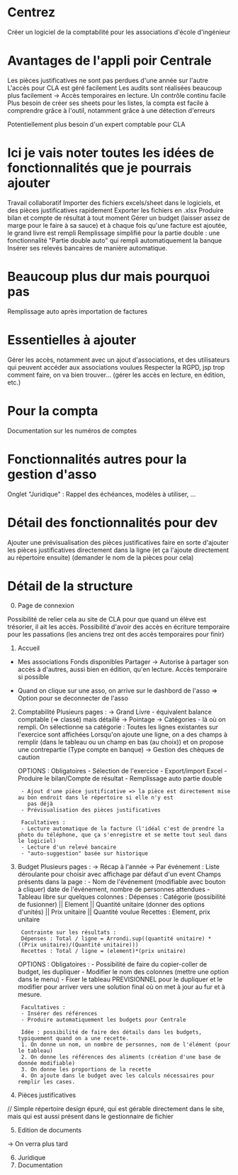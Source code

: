 # Centrez
Créer un logiciel de la comptabilité pour les associations d'école d'ingénieur

# Avantages de l'appli poir Centrale
Les pièces justificatives ne sont pas perdues d'une année sur l'autre
L'accès pour CLA est géré facilement
Les audits sont réalisées beaucoup plus facilement -> Accès temporaires en lecture.
Un contrôle continu facile
Plus besoin de créer ses sheets pour les listes, la compta est facile à comprendre grâce à l'outil, notamment grâce à une détection d'erreurs

Potentiellement plus besoin d'un expert comptable pour CLA


# Ici je vais noter toutes les idées de fonctionnalités que je pourrais ajouter

Travail collaboratif
Importer des fichiers excels/sheet dans le logiciels, et des pièces justificatives rapidement
Exporter les fichiers en .xlsx
Produire bilan et compte de résultat à tout moment
Gérer un budget (laisser assez de marge pour le faire à sa sauce) et à chaque fois qu'une facture est ajoutée, le grand livre est rempli
Remplissage simplifié pour la partie double : une fonctionnalité "Partie double auto" qui rempli automatiquement la banque
Insérer ses relevés bancaires de manière automatique. 

# Beaucoup plus dur mais pourquoi pas

Remplissage auto après importation de factures

# Essentielles à ajouter
Gérer les accès, notamment avec un ajout d'associations, et des utilisateurs qui peuvent accéder aux associations voulues
Respecter la RGPD, jsp trop comment faire, on va bien trouver... (gérer les accès en lecture, en édition, etc.)

# Pour la compta
Documentation sur les numéros de comptes


# Fonctionnalités autres pour la gestion d'asso

Onglet "Juridique" : Rappel des échéances, modèles à utiliser, ...



# Détail des fonctionnalités pour dev
Ajouter une prévisualisation des pièces justificatives
faire en sorte d'ajouter les pièces justificatives directement dans la ligne (et ça l'ajoute directement au répertoire ensuite) (demander le nom de la pièces pour cela)



# Détail de la structure

0. Page de connexion

Possibilité de relier cela au site de CLA pour que quand un élève est trésorier, il ait les accès. 
Possibilité d'avoir des accès en écriture temporaire pour les passations (les anciens trez ont des accès temporaires pour finir)

1. Accueil

- Mes associations
    Fonds disponibles
    Partager -> Autorise à partager son accès à d'autres, aussi bien en édition, qu'en lecture. Accès temporaire si possible

- Quand on clique sur une asso, on arrive sur le dashbord de l'asso => Option pour se deconnecter de l'asso


2. Comptabilité
    Plusieurs pages : 
    -> Grand Livre - équivalent balance comptable (=> classé) mais détaillé
    -> Pointage
    -> Catégories - là où on rempli. On sélectionne sa catégorie :
        Toutes les lignes existantes sur l'exercice sont affichées
        Lorsqu'on ajoute une ligne, on a des champs à remplir (dans le tableau ou un champ en bas (au choix))
        et on propose une contrepartie (Type compte en banque)
    -> Gestion des chèques de caution 

    OPTIONS :
        Obligatoires
        - Sélection de l'exercice
        - Export/import Excel
        - Produire le bilan/Compte de résultat
        - Remplissage auto partie double

        - Ajout d'une pièce justificative => la pièce est directement mise au bon endroit dans le répertoire si elle n'y est
          pas déjà
        - Prévisualisation des pièces justificatives

        Facultatives :
        - Lecture automatique de la facture (l'idéal c'est de prendre la photo du téléphone, que ça s'enregistre et se mette tout seul dans le logiciel)
        - Lecture d'un relevé bancaire
        - "auto-suggestion" basée sur historique


3. Budget
    Plusieurs pages : 
    -> Récap à l'année
    -> Par événement : Liste déroulante pour choisir avec affichage par défaut d'un event
        Champs présents dans la page : 
        - Nom de l'événement (modifiable avec bouton à cliquer) date de l'événement, nombre de personnes attendues
        - Tableau libre sur quelques colonnes : 
        Dépenses : 
        Catégorie (possibilité de fusionner) || Element || Quantité unitaire (donner des options d'unités) || Prix unitaire || Quantité voulue
        Recettes : Element, prix unitaire

        Contrainte sur les résultats : 
        Dépenses : Total / ligne = Arrondi.sup((quantité unitaire) * ((Prix unitaire)/(Quantité unitaire)))
        Recettes : Total / ligne = (element)*(prix unitaire)
    
    OPTIONS : 
        Obligatoires : 
        - Possibilité de faire du copier-coller de budget, les dupliquer
        - Modifier le nom des colonnes (mettre une option dans le menu)
        - Fixer le tableau PREVISIONNEL pour le dupliquer et le modifier pour arriver vers une solution final où on met à jour au fur et à mesure.
        

        Facultatives :
        - Insérer des références
        - Produire automatiquement les budgets pour Centrale

        Idée : possibilité de faire des détails dans les budgets, typiquement quand on a une recette. 
        1. On donne un nom, un nombre de personnes, nom de l'élément (pour le tableau)
        2. On donne les références des aliments (création d'une base de donnée modifiable)
        3. On donne les proportions de la recette
        4. On ajoute dans le budget avec les calculs nécessaires pour remplir les cases.

4. Pièces justificatives

// Simple répertoire design épuré, qui est gérable directement dans le site, mais qui est aussi présent dans le gestionnaire
   de fichier

5. Edition de documents

-> On verra plus tard

6. Juridique
7. Documentation